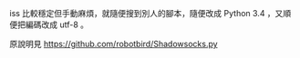 iss 比較穩定但手動麻煩，就隨便搜到別人的腳本，隨便改成 Python 3.4 ，又順便把編碼改成 utf-8 。

原說明見 https://github.com/robotbird/Shadowsocks.py